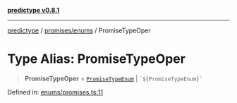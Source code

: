 [**predictype v0.8.1**](../../../README.md)

***

[predictype](../../../modules.md) / [promises/enums](../README.md) / PromiseTypeOper

# Type Alias: PromiseTypeOper

> **PromiseTypeOper** = [`PromiseTypeEnum`](../enumerations/PromiseTypeEnum.md) \| `` `${PromiseTypeEnum}` ``

Defined in: [enums/promises.ts:11](https://github.com/maduhaime/predictype/blob/2310adbaccb6fbc00cdab8e345e79bd5b09e40f5/src/enums/promises.ts#L11)
